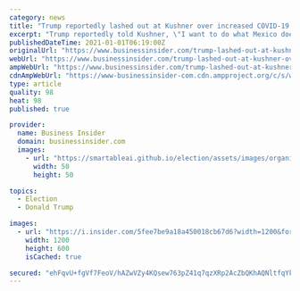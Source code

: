 ```yaml
---
category: news
title: "Trump reportedly lashed out at Kushner over increased COVID-19 testing: 'I'm going to lose, and it's going to be your fault'"
excerpt: "Trump reportedly told Kushner, \"I want to do what Mexico does. They don't give you a test till you get to the emergency room and you're vomiting.\""
publishedDateTime: 2021-01-01T06:19:00Z
originalUrl: "https://www.businessinsider.com/trump-lashed-out-at-kushner-over-covid-19-testing-nyt-2020-12"
webUrl: "https://www.businessinsider.com/trump-lashed-out-at-kushner-over-covid-19-testing-nyt-2020-12"
ampWebUrl: "https://www.businessinsider.com/trump-lashed-out-at-kushner-over-covid-19-testing-nyt-2020-12?amp"
cdnAmpWebUrl: "https://www-businessinsider-com.cdn.ampproject.org/c/s/www.businessinsider.com/trump-lashed-out-at-kushner-over-covid-19-testing-nyt-2020-12?amp"
type: article
quality: 98
heat: 98
published: true

provider:
  name: Business Insider
  domain: businessinsider.com
  images:
    - url: "https://smartableai.github.io/election/assets/images/organizations/businessinsider.com-50x50.jpg"
      width: 50
      height: 50

topics:
  - Election
  - Donald Trump

images:
  - url: "https://i.insider.com/5fee7be9a18a450018cb67d6?width=1200&format=jpeg"
    width: 1200
    height: 600
    isCached: true

secured: "ehFqvU+fgVf7FeoV/hAZwVZy4KQsew763pZ41q7qzXRp2AcZbQKhAQNltfqYkkqZQm1+oByTdRWFkh8LAKQnj7FySRECuo/CHLxR2s20cBM8oUFh4u+nGRE3+74XETEfedbVRFFuWunMbsyv2d5rQCawd2kXpxOnaRMHeeeixhMGzC4/VLc43Vb8uuf/sRJzsZC68AjT1jvUmu+x5Kes4h8rWUYp+MRdw0+TYydYAEzI5dSXMh2z59ssTmRTQVqMbjEQHtkSQjlKayocYQ9tscbdOM6QQop/N0WVnbYrMxK1z45zn55Q5Kz4WldTKXjps/owQU0suPZO/1YY23PLuAVgeHJkuV61fNwHBX5I4Rc=;0RHCWAE6r8qKaF+Q/gcpug=="
---
```


